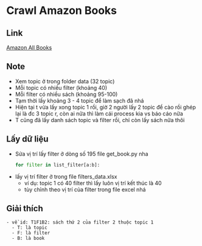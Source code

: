 
# Crawl Amazon Books

## Link
[Amazon All Books](https://www.amazon.com/books-used-books-textbooks/b/?ie=UTF8&node=283155&ref_=topnav_storetab_b)

## Note
  - Xem topic ở trong folder data (32 topic)
  - Mỗi topic có nhiều filter (khoảng 40)
  - Mỗi filter có nhiều sách (khoảng 95-100)
  - Tạm thời lấy khoảng 3 - 4 topic để làm sạch đã nhá
  - Hiện tại t vừa lấy xong topic 1 rồi, giờ 2 người lấy 2 topic để cào rồi ghép lại là đc 3 topic r, còn ai nữa thì làm cái process kia vs báo cáo nữa 
  - T cũng đã lấy danh sách topic và filter rồi, chỉ còn lấy sách nữa thôi
## Lấy dữ liệu
  
  - Sửa vị trí lấy filter ở dòng số 195 file get_book.py nha
    ```python
    for filter in list_filter[a:b]:
    ```
  - lấy vị trí filter ở trong file filters_data.xlsx
    - ví dụ: topic 1 có 40 filter thì lấy luôn vị trí kết thúc là 40
    - tùy chỉnh theo vị trí của filter trong file excel nhá
## Giải thích

    - về id: T1F1B2: sách thứ 2 của filter 2 thuộc topic 1
      - T: là topic
      - F: là filter
      - B: là book


